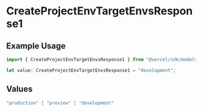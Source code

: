 # CreateProjectEnvTargetEnvsResponse1

## Example Usage

```typescript
import { CreateProjectEnvTargetEnvsResponse1 } from "@vercel/sdk/models/operations";

let value: CreateProjectEnvTargetEnvsResponse1 = "development";
```

## Values

```typescript
"production" | "preview" | "development"
```